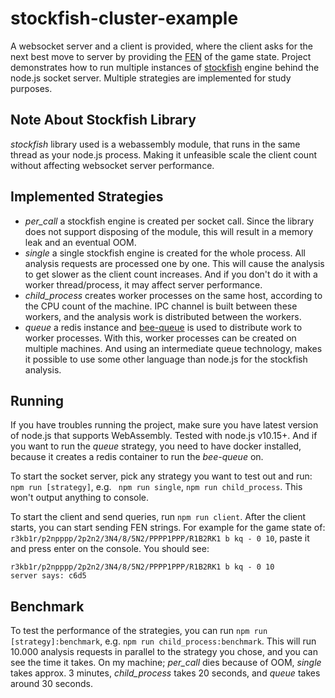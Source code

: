 # stockfish-cluster-example
A websocket server and a client is provided, where the client asks for the next best move to server by providing the [FEN](https://support.chess.com/customer/portal/articles/1444914-what-is-pgn-fen-) of the game state. Project demonstrates how to run multiple instances of [stockfish](https://github.com/nmrugg/stockfish.js) engine behind the node.js socket server. Multiple strategies are implemented for study purposes. 

## Note About Stockfish Library
*stockfish* library used is a webassembly module, that runs in the same thread as your node.js process. Making it unfeasible scale the client count without affecting websocket server performance.

## Implemented Strategies
- *per_call* a stockfish engine is created per socket call. Since the library does not support disposing of the module, this will result in a memory leak and an eventual OOM.
- *single* a single stockfish engine is created for the whole process. All analysis requests are processed one by one. This will cause the analysis to get slower as the client count increases. And if you don't do it with a worker thread/process, it may affect server performance.
- *child_process* creates worker processes on the same host, according to the CPU count of the machine. IPC channel is built between these workers, and the analysis work is distributed between the workers.
- *queue* a redis instance and [bee-queue](https://github.com/bee-queue/bee-queue) is used to distribute work to worker processes. With this, worker processes can be created on multiple machines. And using an intermediate queue technology, makes it possible to use some other language than node.js for the stockfish analysis.

## Running
If you have troubles running the project, make sure you have latest version of node.js that supports WebAssembly. Tested with node.js v10.15+. And if you want to run the *queue* strategy, you need to have docker installed, because it creates a redis container to run the *bee-queue* on.

To start the socket server, pick any strategy you want to test out and run: `npm run [strategy]`, e.g. ` npm run single`, `npm run child_process`. This won't output anything to console.

To start the client and send queries, run `npm run client`. After the client starts, you can start sending FEN strings. For example for the game state of: `r3kb1r/p2npppp/2p2n2/3N4/8/5N2/PPPP1PPP/R1B2RK1 b kq - 0 10`, paste it and press enter on the console. You should see:

```
r3kb1r/p2npppp/2p2n2/3N4/8/5N2/PPPP1PPP/R1B2RK1 b kq - 0 10
server says: c6d5
```

## Benchmark
To test the performance of the strategies, you can run `npm run [strategy]:benchmark`, e.g. `npm run child_process:benchmark`. This will run 10.000 analysis requests in parallel to the strategy you chose, and you can see the time it takes. On my machine; *per_call* dies because of OOM, *single* takes approx. 3 minutes, *child_process* takes 20 seconds, and *queue* takes around 30 seconds.
